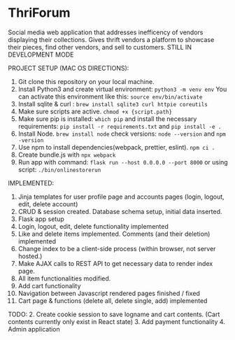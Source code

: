 # ThriForum

Social media web application that addresses inefficency of vendors displaying their collections. Gives thrift vendors a platform to showcase their pieces, find other vendors, and sell to customers. STILL IN DEVELOPMENT MODE

PROJECT SETUP (MAC OS DIRECTIONS): 

1. Git clone this repository on your local machine. 
2. Install Python3 and create virtual environment: ``` python3 -m venv env ``` You can activate this environment like this: ``` source env/bin/activate ```
3. Install sqlite & curl : ```brew install sqlite3 curl httpie coreutils```
4.  Make sure scripts are active. ```chmod +x {script.path} ```
5.  Make sure pip is installed: ``` which pip ``` and install the necessary requirements: ```pip install -r requirements.txt``` and ```pip install -e . ```
6.  Install Node. ``` brew install node ``` check versions: ``` node --version ``` and ``` npm -version ```
7.  Use npm to install dependencies(webpack, prettier, eslint). ``` npm ci . ```
8.  Create bundle.js with ``` npx webpack ``` 
9.  Run app with command: ``` flask run --host 0.0.0.0 --port 8000 ``` or using script: ``` ./bin/onlinestorerun ```


IMPLEMENTED: 

1. Jinja templates for user profile page and accounts pages (login, logout, edit, delete account)
2. CRUD & session created. Database schema setup, initial data inserted. 
3. Flask app setup
4. Login, logout, edit, delete functionality implemented
5. Like and delete items implemented. Comments (and their deletion) implemented
6. Change index to be a client-side process (within browser, not server hosted.) 
7. Make AJAX calls to REST API to get necessary data to render index page. 
8. All item functionalities modified. 
9. Add cart functionality 
10. Navigation between Javascript rendered pages finished / fixed
11. Cart page & functions (delete all, delete single, add) implemented 

TODO: 
2. Create cookie session to save logname and cart contents. (Cart contents currently only exist in React state)
3. Add payment functionality 
4. Admin application 
